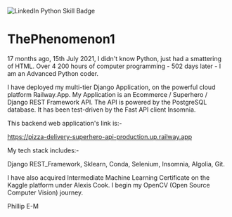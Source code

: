 ![LinkedIn Python Skill Badge](https://user-images.githubusercontent.com/96743401/154258965-dc261437-a916-442b-aed4-0d6ea3e095c8.png)
# ThePhenomenon1

17 months ago, 15th July 2021, I didn't know Python, just had a smattering of HTML.
Over 4 200 hours of computer programming - 502 days later - I am an Advanced Python coder. 

I have deployed my multi-tier Django Application, on the powerful cloud platform Railway.App. 
My Application is an Ecommerce / Superhero / Django REST Framework API. The API is powered by the PostgreSQL database.
It has been test-driven by the Fast API client Insomnia.

This backend web application's link is:-

https://pizza-delivery-superhero-api-production.up.railway.app

My tech stack includes:-

Django REST_Framework,
Sklearn,
Conda,
Selenium,
Insomnia,
Algolia,
Git.

I have also acquired Intermediate Machine Learning Certificate on the Kaggle platform under Alexis Cook. I begin my OpenCV (Open Source Computer Vision) journey.

Phillip E-M
